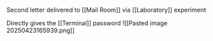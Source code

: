 Second letter delivered to [[Mail Room]] via [[Laboratory]] experiment

Directly gives the [[Terminal]] password
![[Pasted image 20250423165939.png]]